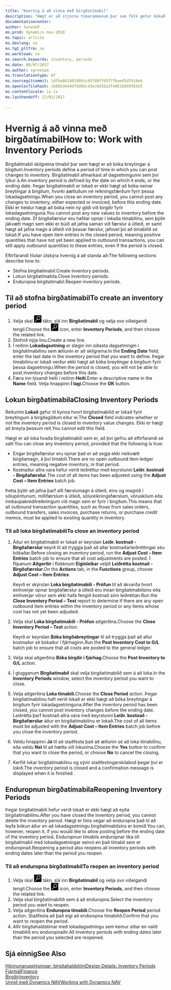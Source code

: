 ```yaml
---
title: "Hvernig á að vinna með birgðatímabil"
description: "Hægt er að stjórna tímarammanum þar sem fólk getur bókað breytingar á birgðum með því að skilgreina birgðatímabil."
documentationcenter: 
author: SorenGP
ms.prod: dynamics-nav-2018
ms.topic: article
ms.devlang: na
ms.tgt_pltfrm: na
ms.workload: na
ms.search.keywords: inventory, periods
ms.date: 08/07/2017
ms.author: sgroespe
ms.translationtype: HT
ms.sourcegitcommit: 1dfba8b14019991c95f40ffd5f7fbaed5df414eb
ms.openlocfilehash: cb8bb3b44dfdd6bc43ec6d33a3fe061b669363e5
ms.contentlocale: is-is
ms.lasthandoff: 12/01/2017

---
```

# <a name="how-to-work-with-inventory-periods"></a><span data-ttu-id="3c973-103">Hvernig á að vinna með birgðatímabil</span><span class="sxs-lookup"><span data-stu-id="3c973-103">How to: Work with Inventory Periods</span></span>
<span data-ttu-id="3c973-104">Birgðatímabil skilgreina tímabil þar sem hægt er að bóka breytingar á birgðum.</span><span class="sxs-lookup"><span data-stu-id="3c973-104">Inventory periods define a period of time in which you can post changes to inventory.</span></span> <span data-ttu-id="3c973-105">Birgðatímabil afmarkast af dagsetningunni sem því lýkur á.</span><span class="sxs-lookup"><span data-stu-id="3c973-105">An inventory period is defined by the date on which it ends, or the ending date.</span></span> <span data-ttu-id="3c973-106">Þegar birgðatímabili er lokað er ekki hægt að bóka neinar breytingar á birgðum, hvorki áætluðum né reikningsfærðum fyrir þessa lokadagsetningu.</span><span class="sxs-lookup"><span data-stu-id="3c973-106">When you close an inventory period, you cannot post any changes to inventory, either expected or invoiced, before this ending date.</span></span> <span data-ttu-id="3c973-107">Ekki er heldur hægt að bóka nein ný gildi við birgðir fyrir lokadagsetninguna.</span><span class="sxs-lookup"><span data-stu-id="3c973-107">You cannot post any new values to inventory before the ending date.</span></span> <span data-ttu-id="3c973-108">Ef birgðafærslur eru hafðar opnar í lokaða tímabilinu, sem þýðir jákvætt magn sem ekki er búið að jafna saman við færslur á útleið, er samt hægt að jafna magn á útleið við þessar færslur, jafnvel þó að tímabilið sé lokað.</span><span class="sxs-lookup"><span data-stu-id="3c973-108">If you have open item entries in the closed period, meaning positive quantities that have not yet been applied to outbound transactions, you can still apply outbound quantities to these entries, even if the period is closed.</span></span>  

<span data-ttu-id="3c973-109">Eftirfarandi hlutar útskýra hvernig á að standa að:</span><span class="sxs-lookup"><span data-stu-id="3c973-109">The following sections describe how to:</span></span>  

* <span data-ttu-id="3c973-110">Stofna birgðatímabil.</span><span class="sxs-lookup"><span data-stu-id="3c973-110">Create inventory periods.</span></span>  
* <span data-ttu-id="3c973-111">Lokun birgðatímabila.</span><span class="sxs-lookup"><span data-stu-id="3c973-111">Close inventory periods.</span></span>  
* <span data-ttu-id="3c973-112">Enduropna birgðatímabil.</span><span class="sxs-lookup"><span data-stu-id="3c973-112">Reopen inventory periods.</span></span>  

## <a name="to-create-an-inventory-period"></a><span data-ttu-id="3c973-113">Til að stofna birgðatímabil</span><span class="sxs-lookup"><span data-stu-id="3c973-113">To create an inventory period</span></span>  
1. <span data-ttu-id="3c973-114">Velja skal ![Leit að síðu eða skýrslu](media/ui-search/search_small.png "Leit að síðu eða skýrslu táknið") tákn, slá inn **Birgðatímabil** og velja svo viðeigandi tengil.</span><span class="sxs-lookup"><span data-stu-id="3c973-114">Choose the ![Search for Page or Report](media/ui-search/search_small.png "Search for Page or Report icon") icon, enter **Inventory Periods**, and then choose the related link.</span></span>  
2. <span data-ttu-id="3c973-115">Stofnið nýja línu.</span><span class="sxs-lookup"><span data-stu-id="3c973-115">Create a new line.</span></span>  
3. <span data-ttu-id="3c973-116">Í reitinn **Lokadagsetning** er slegin inn síðasta dagsetningin í birgðatímabilinu sem ætlunin er að skilgreina.</span><span class="sxs-lookup"><span data-stu-id="3c973-116">In the **Ending Date** field, enter the last date in the inventory period that you want to define.</span></span> <span data-ttu-id="3c973-117">Þegar tímabilinu er lokað verður ekki hægt að bóka breytingar á birgðum fyrir þessa dagsetningu.</span><span class="sxs-lookup"><span data-stu-id="3c973-117">When the period is closed, you will not be able to post inventory changes before this date.</span></span>  
4. <span data-ttu-id="3c973-118">Færa inn lýsandi heiti í reitinn **Heiti**.</span><span class="sxs-lookup"><span data-stu-id="3c973-118">Enter a descriptive name in the **Name** field.</span></span> <span data-ttu-id="3c973-119">Velja hnappinn **Í lagi**.</span><span class="sxs-lookup"><span data-stu-id="3c973-119">Choose the **OK** button.</span></span>  

## <a name="closing-inventory-periods"></a><span data-ttu-id="3c973-120">Lokun birgðatímabila</span><span class="sxs-lookup"><span data-stu-id="3c973-120">Closing Inventory Periods</span></span>  
<span data-ttu-id="3c973-121">Reiturinn **Lokað** gefur til kynna hvort birgðatímabilið er lokað fyrir breytingum á birgðagildum eður ei.</span><span class="sxs-lookup"><span data-stu-id="3c973-121">The **Closed** field indicates whether or not the inventory period is closed to inventory value changes.</span></span> <span data-ttu-id="3c973-122">Ekki er hægt að breyta þessum reit.</span><span class="sxs-lookup"><span data-stu-id="3c973-122">You cannot edit this field.</span></span>  

<span data-ttu-id="3c973-123">Hægt er að loka hvaða birgðatímabili sem er, að því gefnu að eftirfarandi sé satt:</span><span class="sxs-lookup"><span data-stu-id="3c973-123">You can close any inventory period, provided that the following is true:</span></span>  

* <span data-ttu-id="3c973-124">Engar birgðafærslur eru opnar það er að segja ekki neikvætt birgðamagn, á því tímabili.</span><span class="sxs-lookup"><span data-stu-id="3c973-124">There are no open outbound item ledger entries, meaning negative inventory, in that period.</span></span>  
* <span data-ttu-id="3c973-125">Kostnaður allra vara hefur verið leiðréttur með keyrslunni **Leiðr. kostnað - Birgðafærslur**.</span><span class="sxs-lookup"><span data-stu-id="3c973-125">The cost of all items has been adjusted using the **Adjust Cost – Item Entries** batch job.</span></span>  

<span data-ttu-id="3c973-126">Þetta þýðir að jafna þarf allt færslumagn á útleið, eins og magnið í sölupöntunum, millifærslum á útleið, sölureikningsfærslum, vöruskilum eða innkaupakreditreikningum við magn sem er fyrir í birgðum.</span><span class="sxs-lookup"><span data-stu-id="3c973-126">This means that all outbound transaction quantities, such as those from sales orders, outbound transfers, sales invoices, purchase returns, or purchase credit memos, must be applied to existing quantity in inventory.</span></span>  

### <a name="to-close-an-inventory-period"></a><span data-ttu-id="3c973-127">Til að loka birgðatímabili</span><span class="sxs-lookup"><span data-stu-id="3c973-127">To close an inventory period</span></span>  
1. <span data-ttu-id="3c973-128">Áður en birgðatímabili er lokað er keyrslan **Leiðr. kostnað - Birgðafærslur** keyrð til að tryggja það að allar kostnaðarleiðréttingar séu bókaðar.</span><span class="sxs-lookup"><span data-stu-id="3c973-128">Before closing an inventory period, run the **Adjust Cost – Item Entries** batch job to ensure that all cost adjustments are posted.</span></span> <span data-ttu-id="3c973-129">Í flipanum **Aðgerðir** í flokknum **Eiginleikar** veljið **Leiðrétta kostnað - Birgðafærslur**.</span><span class="sxs-lookup"><span data-stu-id="3c973-129">On the **Actions** tab, in the **Functions** group, choose **Adjust Cost – Item Entries**.</span></span>  

     <span data-ttu-id="3c973-130">Keyrð er skýrslan **Loka birgðatímabili - Prófun** til að ákvarða hvort einhverjar opnar birgðafærslur á útleið eru innan birgðatímabilsins eða einhverjar vörur sem ekki hafa fengið kostnað sinn leiðréttan.</span><span class="sxs-lookup"><span data-stu-id="3c973-130">Run the **Close Inventory Period – Test** report to determine if there are any open outbound item entries within the inventory period or any items whose cost has not yet been adjusted.</span></span>  
2. <span data-ttu-id="3c973-131">Velja skal **Loka birgðatímabili - Prófun** aðgerðina.</span><span class="sxs-lookup"><span data-stu-id="3c973-131">Choose the **Close Inventory Period – Test** action.</span></span>  

     <span data-ttu-id="3c973-132">Keyrð er keyrslan **Bóka birgðabreytingar** til að tryggja það að allur kostnaður sé bókaður í fjárhaginn.</span><span class="sxs-lookup"><span data-stu-id="3c973-132">Run the **Post Inventory Cost to G/L** batch job to ensure that all costs are posted to the general ledger.</span></span>  
3. <span data-ttu-id="3c973-133">Velja skal aðgerðina **Bóka birgðir í fjárhag**.</span><span class="sxs-lookup"><span data-stu-id="3c973-133">Choose the **Post Inventory to G/L** action.</span></span>  
4. <span data-ttu-id="3c973-134">Í glugganum **Birgðatímabil** skal velja birgðatímabilið sem á að loka.</span><span class="sxs-lookup"><span data-stu-id="3c973-134">In the **Inventory Periods** window, select the inventory period you want to close.</span></span>  
5. <span data-ttu-id="3c973-135">Velja aðgerðina **Loka tímabili**.</span><span class="sxs-lookup"><span data-stu-id="3c973-135">Choose the **Close Period** action.</span></span> <span data-ttu-id="3c973-136">Þegar birgðatímabilinu hafi verið lokað er ekki hægt að bóka breytingar á birgðum fyrir lokadagsetninguna.</span><span class="sxs-lookup"><span data-stu-id="3c973-136">After the inventory period has been closed, you cannot post inventory changes before the ending date.</span></span> <span data-ttu-id="3c973-137">Leiðrétta þarf kostnað allra vara með keyrslunni **Leiðr. kostnað - Birgðafærslur** áður en birgðatímabilinu er lokað.</span><span class="sxs-lookup"><span data-stu-id="3c973-137">The cost of all items must be adjusted with the **Adjust Cost – Item Entries** batch job before you close the inventory period.</span></span>  
6. <span data-ttu-id="3c973-138">Veldu hnappinn **Já** til að staðfesta það að ætlunin sé að loka tímabilinu, eða veldu **Nei** til að hætta við lokunina.</span><span class="sxs-lookup"><span data-stu-id="3c973-138">Choose the **Yes** button to confirm that you want to close the period, or choose **No** to cancel the closing.</span></span>  
7. <span data-ttu-id="3c973-139">Kerfið lokar birgðatímabilinu og sýnir staðfestingarskilaboð þegar því er lokið.</span><span class="sxs-lookup"><span data-stu-id="3c973-139">The inventory period is closed and a confirmation message is displayed when it is finished.</span></span>  

## <a name="reopening-inventory-periods"></a><span data-ttu-id="3c973-140">Enduropnun birgðatímabila</span><span class="sxs-lookup"><span data-stu-id="3c973-140">Reopening Inventory Periods</span></span>  
<span data-ttu-id="3c973-141">Þegar birgðatímabili hefur verið lokað er ekki hægt að eyða birgðatímabilinu.</span><span class="sxs-lookup"><span data-stu-id="3c973-141">After you have closed the inventory period, you cannot delete the inventory period.</span></span> <span data-ttu-id="3c973-142">Hægt er hins vegar að enduropna það til að leyfa bókun áður en að lokadagsetningu birgðatímabilsins er komið.</span><span class="sxs-lookup"><span data-stu-id="3c973-142">You can, however, reopen it, if you would like to allow posting before the ending date of the inventory period.</span></span> <span data-ttu-id="3c973-143">Enduropnun tímabils enduropnar líka öll birgðatímabil með lokadagsetningar seinni en það tímabil sem er enduropnað.</span><span class="sxs-lookup"><span data-stu-id="3c973-143">Reopening a period also reopens all inventory periods with ending dates later than the period you reopen.</span></span>  

### <a name="to-reopen-an-inventory-period"></a><span data-ttu-id="3c973-144">Til að enduropna birgðatímabil</span><span class="sxs-lookup"><span data-stu-id="3c973-144">To reopen an inventory period</span></span>  
1. <span data-ttu-id="3c973-145">Velja skal ![Leit að síðu eða skýrslu](media/ui-search/search_small.png "Leit að síðu eða skýrslu táknið") tákn, slá inn **Birgðatímabil** og velja svo viðeigandi tengil.</span><span class="sxs-lookup"><span data-stu-id="3c973-145">Choose the ![Search for Page or Report](media/ui-search/search_small.png "Search for Page or Report icon") icon, enter **Inventory Periods**, and then choose the related link.</span></span>  
2. <span data-ttu-id="3c973-146">Velja skal birgðatímabilið sem á að enduropna.</span><span class="sxs-lookup"><span data-stu-id="3c973-146">Select the inventory period you want to reopen.</span></span>  
3. <span data-ttu-id="3c973-147">Velja aðgerðina **Enduropna tímabili**.</span><span class="sxs-lookup"><span data-stu-id="3c973-147">Choose the **Reopen Period** period action.</span></span> <span data-ttu-id="3c973-148">Staðfesta að það eigi að enduropna tímabilið.</span><span class="sxs-lookup"><span data-stu-id="3c973-148">Confirm that you want to reopen the period.</span></span>  
4. <span data-ttu-id="3c973-149">Allir birgðahaldstímar með lokadagsetningu sem kemur síðar en valið tímabilið eru enduropnaðir.</span><span class="sxs-lookup"><span data-stu-id="3c973-149">All inventory periods with ending dates later than the period you selected are reopened.</span></span>  

## <a name="see-also"></a><span data-ttu-id="3c973-150">Sjá einnig</span><span class="sxs-lookup"><span data-stu-id="3c973-150">See Also</span></span>  
[<span data-ttu-id="3c973-151">Hönnunarupplýsingar: birgðahaldstími</span><span class="sxs-lookup"><span data-stu-id="3c973-151">Design Details: Inventory Periods</span></span>](design-details-inventory-periods.md)  
[<span data-ttu-id="3c973-152">Fjármál</span><span class="sxs-lookup"><span data-stu-id="3c973-152">Finance</span></span>](finance.md)  
[<span data-ttu-id="3c973-153">Birgðir</span><span class="sxs-lookup"><span data-stu-id="3c973-153">Inventory</span></span>](inventory-manage-inventory.md)  
[<span data-ttu-id="3c973-154">Unnið með Dynamics NAV</span><span class="sxs-lookup"><span data-stu-id="3c973-154">Working with Dynamics NAV</span></span>](ui-work-product.md)

